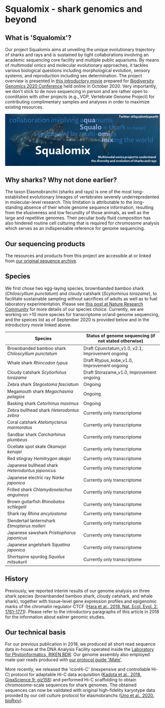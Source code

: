 # Squalomix - shark genomics and beyond

## What is 'Squalomix'?
Our project Squalomix aims at unveiling the unique evolutionary trajectory of sharks and rays and is sustained by tight collaborations involving an academic sequencing core facility and multiple public aquariums. By means of multimodal omics and molecular evolutionary approaches, it tackles various biological questions including morphological evolution, sensory systems, and reproduction including sex determination. The project overview is presented in [this introductory movie](https://youtu.be/3VG6t4Bqt8w) prepared for [Biodiversity Genomics 2020 Conference](https://www.sanger.ac.uk/science/biodiversity-genomics-2020/) held online in October 2020. Very importantly, we don't stick to de novo sequencing in person and are rather open to coorditaion with other projects (e.g., VGP, Vertebrate Genome Project) for contributing complimentary samples and analyses in order to maximize existing resources.

![logo](Squalomix-logo2.jpg)

## Why sharks? Why not done earlier?
The taxon Elasmobranchii (sharks and rays) is one of the most long-established evolutionary lineages of vertebrates severely underrepredented in molecular-level research. This limitation is attributable to the long-standing absence of their whole genome sequence information, resulting from the elusiveness and low fecundity of those animals, as well as the large and repetitive genomes. Their peculiar body fluid composition has also hindered routine cell culturing that is required for chromosome analysis which serves as an indispensable reference for genome sequencing. 

## Our sequencing products
The resources and products from this project are accessible at or linked from [our original sequence archive](https://transcriptome.riken.jp/squalomix/). 

## Species
We first chose two egg-laying species, brownbanded bamboo shark (*Chiloscyllium punctatum*) and cloudy catshark (*Scyliorhinus torazame*), to facilitate sustainable sampling without sacrifices of adults as well as to fuel laboratory experimentation. Please see [this post at Nature Research Community](https://natureecoevocommunity.nature.com/posts/39600-decoding-shark-genomes-with-three-species-selected-for-different-reasons) for more details of our species choice. Currently, we are working on >10 more species for transcriptome or/and genome sequencing, and the speices list as of September 2020 is provided below and in the introductory movie linked above. 

| Species | Status of genome sequencing (if not stated otherwise) |
----|----|
| Brownbanded bamboo shark  *Chiloscyllium punctatum* | Draft Cpunctatum_v1.0, v2.1, Improvement ongoing |
| Whale shark  *Rhincodon typus* | Draft Rtypus_kobe_v1.0, Improvement ongoing |
| Cloudy catshark  *Scyliorhinus torazame*  | Draft Storazame_v1.0, Improvement ongoing |
| Zebra shark  *Stegostoma fasciatum*  | Ongoing |
| Megamouth shark  *Megachasma pelagios*  | Ongoing |
| Basking shark  *Cetorhinus maximus*  | Ongoing |
| Zebra bullhead shark *Heterodontus zebra*  | Currently only transcriptome |
| Coral catshark *Atelomycterus marmoratus*  | Currently only transcriptome |
| Sandbar shark *Carcharhinus plumbeus*  | Currently only transcriptome |
| Ocellate spot skate *Okamejei kenojei*  | Currently only transcriptome |
| Red stingray *Hemitrygon akajei*  | Currently only transcriptome |
| Japanese bullhead shark *Heterodontus japonicus*  | Currently only transcriptome |
| Japanese electric ray *Narke japonica*  | Currently only transcriptome |
| Frilled shark *Chlamydoselachus anguineus*  | Currently only transcriptome |
| Brown guitarfish *Rhinobatos schlegelii*  | Currently only transcriptome |
| Shark ray *Rhina ancylostoma*  | Currently only transcriptome |
| Slendertail lanternshark *Etmopterus molleri*  | Currently only transcriptome |
| Japanese sawshark *Pristiophorus japonicus*  | Currently only transcriptome |
| Japanese angelshark *Squatina japonica*  | Currently only transcriptome |
| Shortspine spurdog *Squalus mitsukurii*  | Currently only transcriptome |


## History
Previously, we reported interim results of our genome analysis on three shark species (brownbanded bamboo shark, cloudy catshark, and whale shark), together with tissue-level gene expression profiles and epigenomic marks of the chromatin regulator CTCF ([Hara et al., 2018. Nat. Ecol. Evol. 2: 1761-1771](https://www.nature.com/articles/s41559-018-0673-5)). Please refer to the introductory paragraphs of this article in 2018 for the information about ealirer genomic studies.

## Our technical basis
For our previous publication in 2018, we produced all short read sequence data in-house at the DNA Analysis Facility operated inside the [Laboratory for Phyloinformatics, RIKEN BDR](https://www.bdr.riken.jp/en/research/labs/kuraku-s/). Our genome assembly also employed mate-pair reads produced with [our protocol guide 'iMate'](https://www.slideshare.net/xsighex/imate-protocol-guide-version-20).

More recently, we released the 'iconHi-C' (inexpensive and controllable Hi-C) protocol for adaptable Hi-C data acquisition ([Kadota et al., 2018. GigaScience 9: giz158](https://doi.org/10.1093/gigascience/giz158)) and performed Hi-C scaffolding to obtain chromosome-scale sequences for shark genomes. The obtained sequences can now be validated with original high-fidelity karyotype data provided by our cell culture protocol for elasmobranchs ([Uno et al., 2020. bioRxiv](https://www.biorxiv.org/content/10.1101/2020.09.08.286724v1)). 


